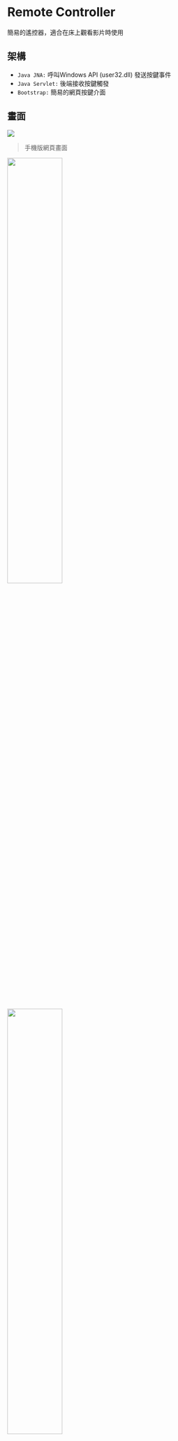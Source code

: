 # Remote Controller

簡易的遙控器，適合在床上觀看影片時使用


架構
---
* `Java JNA:` 呼叫Windows API (user32.dll) 發送按鍵事件
* `Java Servlet:` 後端接收按鍵觸發
* `Bootstrap:` 簡易的網頁按鍵介面

畫面
---
<img src="https://i.imgur.com/0YqUI9i.jpg">

> 手機版網頁畫面
<img src="https://i.imgur.com/CNAZT0U.png" width=50%>
<img src="https://i.imgur.com/264qKAL.png" width=50%>
